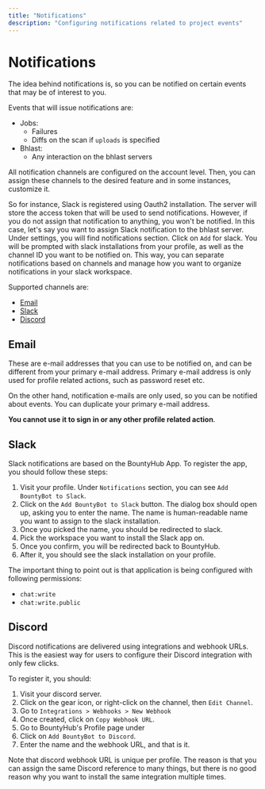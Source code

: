 ```yaml
---
title: "Notifications"
description: "Configuring notifications related to project events"
---
```


# Notifications

The idea behind notifications is, so you can be notified on certain events that may be of interest to you.

Events that will issue notifications are:

- Jobs:
  - Failures
  - Diffs on the scan if `uploads` is specified
- Bhlast:
  - Any interaction on the bhlast servers

All notification channels are configured on the account level. Then, you can assign these channels to the desired
feature and in some instances, customize it.

So for instance, Slack is registered using Oauth2 installation. The server will store the access token that will be used
to send notifications. However, if you do not assign that notification to anything, you won't be notified.
In this case, let's say you want to assign Slack notification to the bhlast server. Under settings, you will find
notifications section. Click on `Add` for slack. You will be prompted with slack installations from your profile, as well
as the channel ID you want to be notified on. This way, you can separate notifications based on channels and manage
how you want to organize notifications in your slack workspace.

Supported channels are:

- [Email](#email)
- [Slack](#slack)
- [Discord](#discord)

## Email

These are e-mail addresses that you can use to be notified on, and can be different from your primary e-mail address. Primary e-mail address is only used for profile related actions, such as password reset etc.

On the other hand, notification e-mails are only used, so you can be notified about events. You can duplicate your primary e-mail address.

**You cannot use it to sign in or any other profile related action**.

## Slack

Slack notifications are based on the BountyHub App. To register the app, you should follow these steps:

1. Visit your profile. Under `Notifications` section, you can see `Add BountyBot to Slack`.
2. Click on the `Add BountyBot to Slack` button. The dialog box should open up, asking you to enter the name.
   The name is human-readable name you want to assign to the slack installation.
3. Once you picked the name, you should be redirected to slack.
4. Pick the workspace you want to install the Slack app on.
5. Once you confirm, you will be redirected back to BountyHub.
6. After it, you should see the slack installation on your profile.

The important thing to point out is that application is being configured with following permissions:

- `chat:write`
- `chat:write.public`

## Discord

Discord notifications are delivered using integrations and webhook URLs. This is the easiest way for users to configure
their Discord integration with only few clicks.

To register it, you should:

1. Visit your discord server.
2. Click on the gear icon, or right-click on the channel, then `Edit Channel`.
3. Go to `Integrations > Webhooks > New Webhook`
4. Once created, click on `Copy Webhook URL`.
5. Go to BountyHub's Profile page under
6. Click on `Add BountyBot to Discord`.
7. Enter the name and the webhook URL, and that is it.

Note that discord webhook URL is unique per profile. The reason is that you can assign the same Discord reference to many things, but there is no good reason why you want to install the same integration multiple times.
